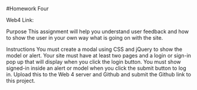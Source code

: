 #Homework Four

Web4 Link:

Purpose
This assignment will help you understand user feedback and how to show the user in your own way what is going on with the site.

Instructions
You must create a modal using CSS and jQuery to show the model or alert.
Your site must have at least two pages and a login or sign-in pop up that will display when you click the login button.
You must show signed-in inside an alert or model when you click the submit button to log in.
Upload this to the Web 4 server and Github and submit the Github link to this project.
